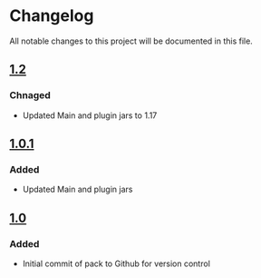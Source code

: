 # Changelog
All notable changes to this project will be documented in this file.

## [1.2]

### Chnaged
- Updated Main and plugin jars to 1.17

## [1.0.1]

### Added
- Updated Main and plugin jars

## [1.0]

### Added
- Initial commit of pack to Github for version control

[1.2]: https://github.com/apexhosting/Hardcore/releases/tag/1.2
[1.0.1]: https://github.com/apexhosting/Hardcore/releases/tag/1.0.1
[1.0]: https://github.com/apexhosting/Hardcore/releases/tag/1.0